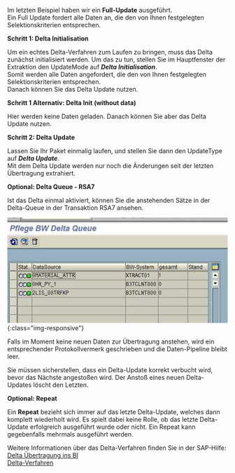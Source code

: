 Im letzten Beispiel haben wir ein **Full-Update** ausgeführt. <br>
Ein Full Update fordert alle Daten an, die den von Ihnen festgelegten Selektionskriterien entsprechen.

**Schritt 1: Delta Initialisation** 

Um ein echtes Delta-Verfahren zum Laufen zu bringen, muss das Delta zunächst initialisiert werden. Um das zu tun, stellen Sie im Hauptfenster der Extraktion den UpdateMode auf ***Delta Initialisation***. <br>
Somit werden alle Daten angefordert, die den von Ihnen festgelegten Selektionskriterien entsprechen.<br>
Danach können Sie das Delta Update nutzen.

**Schritt 1 Alternativ: Delta Init (without data)** 

Hier werden keine Daten geladen. Danach können Sie aber das Delta Update nutzen.

**Schritt 2: Delta Update** 

Lassen Sie Ihr Paket einmalig laufen, und stellen Sie dann den UpdateType auf ***Delta Update***. <br>
Mit dem Delta Update werden nur noch die Änderungen seit der letzten Übertragung extrahiert.

**Optional: Delta Queue - RSA7** 

Ist das Delta einmal aktiviert, können Sie die anstehenden Sätze in der Delta-Queue in der Transaktion RSA7 ansehen.

![Delta](/img/content/Delta.png){:class="img-responsive"}

Falls im Moment keine neuen Daten zur Übertragung anstehen, wird ein entsprechender Protokollvermerk geschrieben und die Daten-Pipeline bleibt leer.

Sie müssen sicherstellen, dass ein Delta-Update korrekt verbucht wird, bevor das Nächste angestoßen wird. Der Anstoß eines neuen Delta-Updates löscht den Letzten.

**Optional: Repeat** 

Ein **Repeat** bezieht sich immer auf das letzte Delta-Update, welches dann komplett wiederholt wird. Es spielt dabei keine Rolle, ob das letzte Delta-Update erfolgreich ausgeführt wurde oder nicht. Ein Repeat kann gegebenfalls mehrmals ausgeführt werden.

Weitere Informationen über das Delta-Verfahren finden Sie in der SAP-Hilfe:<br>
[Delta Übertragung ins BI](http://help.sap.de/saphelp_nw70/helpdata/de/37/4f3ca8b672a34082ab3085d3c22145/content.htm)<br>
[Delta-Verfahren](https://help.sap.com/saphelp_nw70/helpdata/de/84/81eb588fc211d4b2c90050da4c74dc/content.htm?no_cache=true) 